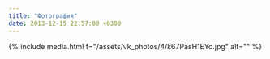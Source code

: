 ```yaml
---
title: "Фотография"
date: 2013-12-15 22:57:00 +0300
---
```



{% include media.html f="/assets/vk_photos/4/k67PasH1EYo.jpg" alt="" %}
